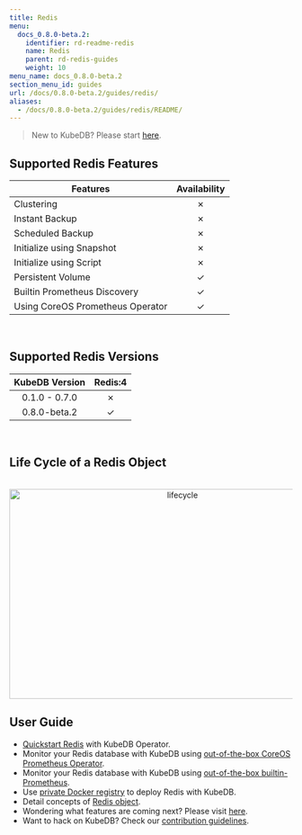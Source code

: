 ```yaml
---
title: Redis
menu:
  docs_0.8.0-beta.2:
    identifier: rd-readme-redis
    name: Redis
    parent: rd-redis-guides
    weight: 10
menu_name: docs_0.8.0-beta.2
section_menu_id: guides
url: /docs/0.8.0-beta.2/guides/redis/
aliases:
  - /docs/0.8.0-beta.2/guides/redis/README/
---
```


> New to KubeDB? Please start [here](/docs/0.8.0-beta.2/concepts/README).

## Supported Redis Features

|Features                                                | Availability |
|--------------------------------------------------------|:------------:|
|Clustering                                              | &#10007;     |
|Instant Backup                                          | &#10007;     |
|Scheduled Backup                                        | &#10007;     |
|Initialize using Snapshot                               | &#10007;     |
|Initialize using Script                                 | &#10007;     |
|Persistent Volume                                       | &#10003;     |
|Builtin Prometheus Discovery                            | &#10003;     |
|Using CoreOS Prometheus Operator                        | &#10003;     |

<br/>

## Supported Redis Versions

| KubeDB Version | Redis:4  |
|:--------------:|:--------:|
| 0.1.0 - 0.7.0  | &#10007; |
| 0.8.0-beta.2   | &#10003; |

<br/>

## Life Cycle of a Redis Object

<p align="center">
  <img alt="lifecycle"  src="/docs/0.8.0-beta.2/images/redis/redis-lifecycle.png" width="600" height="373">
</p>

## User Guide

- [Quickstart Redis](/docs/0.8.0-beta.2/guides/redis/quickstart/quickstart) with KubeDB Operator.
- Monitor your Redis database with KubeDB using [out-of-the-box CoreOS Prometheus Operator](/docs/0.8.0-beta.2/guides/redis/monitoring/using-coreos-prometheus-operator).
- Monitor your Redis database with KubeDB using [out-of-the-box builtin-Prometheus](/docs/0.8.0-beta.2/guides/redis/monitoring/using-builtin-prometheus).
- Use [private Docker registry](/docs/0.8.0-beta.2/guides/redis/private-registry/using-private-registry) to deploy Redis with KubeDB.
- Detail concepts of [Redis object](/docs/0.8.0-beta.2/concepts/databases/redis).
- Wondering what features are coming next? Please visit [here](/docs/0.8.0-beta.2/roadmap).
- Want to hack on KubeDB? Check our [contribution guidelines](/docs/0.8.0-beta.2/CONTRIBUTING).
